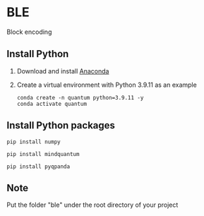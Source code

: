 # BLE
Block encoding


## Install Python

1. Download and install [Anaconda](https://www.anaconda.com/download)

2. Create a virtual environment with Python 3.9.11 as an example

   ```
   conda create -n quantum python=3.9.11 -y
   conda activate quantum
   ```

## Install Python packages

```
pip install numpy
```

```
pip install mindquantum
```

```
pip install pyqpanda
```

## Note

Put the folder "ble" under the root directory of your project


